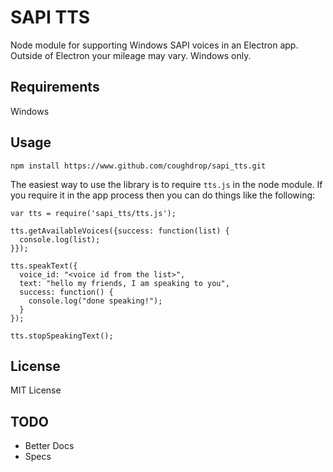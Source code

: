 # SAPI TTS
Node module for supporting Windows SAPI voices in an Electron app. Outside of Electron your mileage may vary. Windows only.

## Requirements
Windows

## Usage

`npm install https://www.github.com/coughdrop/sapi_tts.git`

The easiest way to use the library is to require `tts.js` in the 
node module. If you require it in the app process then you can do things
like the following:

```
var tts = require('sapi_tts/tts.js');

tts.getAvailableVoices({success: function(list) {
  console.log(list);
}});

tts.speakText({
  voice_id: "<voice id from the list>",
  text: "hello my friends, I am speaking to you",
  success: function() {
    console.log("done speaking!");
  }
});

tts.stopSpeakingText();
```


## License
MIT License

## TODO
- Better Docs
- Specs